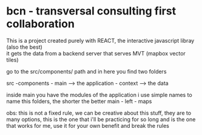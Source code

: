 # bcn - transversal consulting first collaboration

This is a project created purely with REACT, the interactive javascript libray (also the best)  
it gets the data from a backend server that serves MVT (mapbox vector tiles)

go to the src/components/ path and in here you find two folders
  
  src
    -components
      - main --> the application
      - context --> the data

inside main you have the modules of the application
i use simple names to name this folders, the shorter the better
  main
    - left
    - maps
  
obs: 
  this is not a fixed rule, we can be creative about this stuff, 
  they are to many options, this is the one that i'll be practicing 
  for so long and is the one that works for me, 
  use it for your own benefit and break the rules
